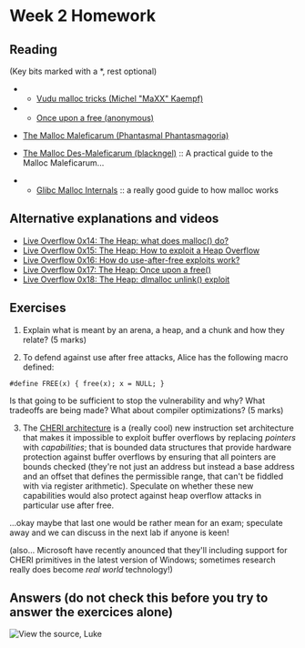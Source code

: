 # Week 2 Homework

## Reading 

(Key bits marked with a *, rest optional)

- * [Vudu malloc tricks (Michel "MaXX" Kaempf)](http://phrack.org/issues/57/8.html)
- * [Once upon a free (anonymous)](http://phrack.org/issues/57/9.html)
- [The Malloc Maleficarum (Phantasmal Phantasmagoria)](https://seclists.org/bugtraq/2005/Oct/118)
- [The Malloc Des-Maleficarum
  (blackngel)](http://phrack.org/issues/66/10.html) :: A practical
  guide to the Malloc Maleficarum...

- * [Glibc Malloc
  Internals](https://sourceware.org/glibc/wiki/MallocInternals) :: a really good
  guide to how malloc works

## Alternative explanations and videos

- [Live Overflow 0x14: The Heap: what does malloc()
do?](https://www.youtube.com/watch?v=HPDBOhiKaD8)
- [Live Overflow 0x15: The Heap: How to exploit a Heap Overflow](https://www.youtube.com/watch?v=TfJrU95q1J4)
- [Live Overflow 0x16: How do use-after-free exploits work?](https://youtu.be/ZHghwsTRyzQ)
- [Live Overflow 0x17: The Heap: Once upon a
  free()](https://youtu.be/gL45bjQvZSU)
- [Live Overflow 0x18: The Heap: dlmalloc unlink() exploit](https://youtu.be/HWhzH--89UQ)
  
## Exercises

1. Explain what is meant by an arena, a heap, and a chunk and how they
  relate? (5 marks)




2. To defend against use after free attacks, Alice has the following
  macro defined:
  
  `#define FREE(x) { free(x); x = NULL; }`
  
  Is that going to be sufficient to stop the vulnerability and why?
  What tradeoffs are being made?  What about compiler optimizations?
  (5 marks)
  


3. The [CHERI architecture](https://www.cl.cam.ac.uk/research/security/ctsrd/cheri/) is a (really cool) new instruction set
  architecture that makes it impossible to exploit buffer overflows by
  replacing _pointers_ with _capabilities_; that is bounded data
  structures that provide hardware protection against buffer overflows
  by ensuring that all pointers are bounds checked (they're not just
  an address but instead a base address and an offset that defines the
  permissible range, that can't be fiddled with via register
  arithmetic).  Speculate on whether these new capabilities would also
  protect against heap overflow attacks in particular use after free.  
  
...okay maybe that last one would be rather mean for an exam; speculate away and we can discuss in the next lab if anyone is keen!

(also... Microsoft have recently anounced that they'll including support for CHERI primitives in the latest version of Windows; sometimes research really does become *real world* technology!)



## Answers (do not check this before you try to answer the exercices alone)

![View the source, Luke](https://raw.githubusercontent.com/cs-uob/COMSM0049/master/docs/extra/view-the-source.jpg)

<!--
1. The arena is a block of memory shared between threads of a process which the alloca]tor can allocate from (1).
A heap is an area of memory within an arena that will be divided up by an allocator (1)
Chunks are sections of a heap that are either allocated or free  for allocation (1)

An arena will contain at least one heap (1)
A heap will be divided up into chunks as memory is allocated and freed (1)

2.  
No. (1)

Whilst that will stop (or at least force writes to null) if x is reused in the same function call (1) as soon as x is aliased (ie. passed in a function call or copied) it wont with the aliased call. (1)

Checking that you're not reusing a pointer after you free it is useful in a function and will likely cause an explicit crash now, but this shouldn't give you false confidence that the bug isnt actually present.
In the best case if x really isnt ever used again in that function call the compiler will remove the write to x anyway as a dead write making the whole exercise redundant (1).

3. 
https://ctsrd-cheri.github.io/cheri-exercises/exercises/buffer-overflow-heap/index.html

This definitely falls into only if youre interested territory, but CHERI is really interesting.
-->
